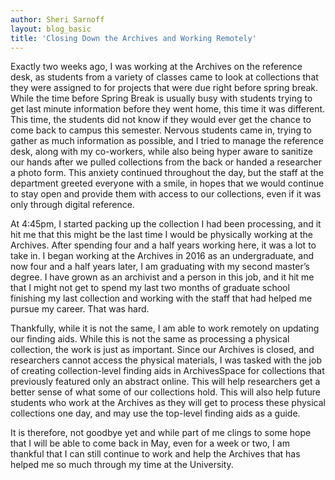```yaml
---
author: Sheri Sarnoff
layout: blog_basic
title: 'Closing Down the Archives and Working Remotely'
---
```


<div class="entry-body">

<p>Exactly two weeks ago, I was working at the Archives on the reference desk, as students from a variety of classes came to look at collections that they were assigned to for projects that were due right before spring break. While the time before Spring Break is usually busy with students trying to get last minute information before they went home, this time it was different. This time, the students did not know if they would ever get the chance to come back to campus this semester. Nervous students came in, trying to gather as much information as possible, and I tried to manage the reference desk, along with my co-workers, while also being hyper aware to sanitize our hands after we pulled collections from the back or handed a researcher a photo form. This anxiety continued throughout the day, but the staff at the department greeted everyone with a smile, in hopes that we would continue to stay open and provide them with access to our collections, even if it was only through digital reference.
</p>
<p>At 4:45pm, I started packing up the collection I had been processing, and it hit me that this might be the last time I would be physically working at the Archives. After spending four and a half years working here, it was a lot to take in. I began working at the Archives in 2016 as an undergraduate, and now four and a half years later, I am graduating with my second master’s degree. I have grown as an archivist and a person in this job, and it hit me that I might not get to spend my last two months of graduate school finishing my last collection and working with the staff that had helped me pursue my career. That was hard.
</p>
<p>Thankfully, while it is not the same, I am able to work remotely on updating our finding aids. While this is not the same as processing a physical collection, the work is just as important. Since our Archives is closed, and researchers cannot access the physical materials, I was tasked with the job of creating collection-level finding aids in ArchivesSpace for collections that previously featured only an abstract online.  This will help researchers get a better sense of what some of our collections hold.  This will also help future students who work at the Archives as they will get to process these physical collections one day, and may use the top-level finding aids as a guide.
</p>
<p>It is therefore, not goodbye yet and while part of me clings to some hope that I will be able to come back in May, even for a week or two, I am thankful that I can still continue to work and help the Archives that has helped me so much through my time at the University.
</p>
</div>